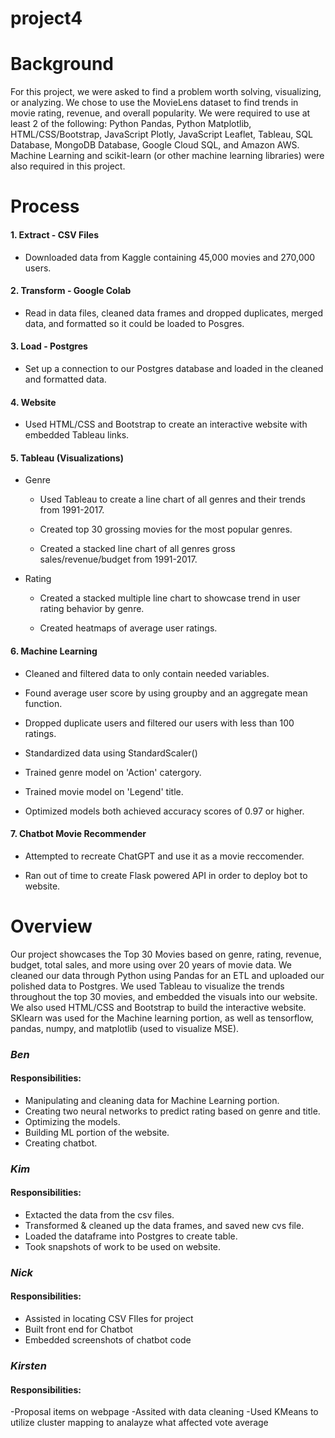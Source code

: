 # project4

# Background

For this project, we were asked to find a problem worth solving, visualizing, or analyzing. We chose to use the
MovieLens dataset to find trends in movie rating, revenue, and overall popularity. We were required to use at least
2 of the following: Python Pandas, Python Matplotlib, HTML/CSS/Bootstrap, JavaScript Plotly, JavaScript Leaflet,
Tableau, SQL Database, MongoDB Database, Google Cloud SQL, and Amazon AWS. Machine Learning and scikit-learn (or 
other machine learning libraries) were also required in this project. 

# Process

#### 1. Extract - CSV Files

   - Downloaded data from Kaggle containing 45,000 movies and 270,000 users.
 
#### 2. Transform - Google Colab

   - Read in data files, cleaned data frames and dropped duplicates, merged data, and formatted so it could be
  loaded to Posgres.
 
#### 3. Load - Postgres

   - Set up a connection to our Postgres database and loaded in the cleaned and formatted data.
  
#### 4. Website

   - Used HTML/CSS and Bootstrap to create an interactive website with embedded Tableau links.
  
#### 5. Tableau (Visualizations)
 
   - Genre
    
     - Used Tableau to create a line chart of all genres and their trends from 1991-2017.
    
     - Created top 30 grossing movies for the most popular genres.
    
     - Created a stacked line chart of all genres gross sales/revenue/budget from 1991-2017.
    
   - Rating
  
     - Created a stacked multiple line chart to showcase trend in user rating behavior by genre.
    
     - Created heatmaps of average user ratings.
    
#### 6. Machine Learning 
  
   - Cleaned and filtered data to only contain needed variables.
  
   - Found average user score by using groupby and an aggregate mean function.
  
   - Dropped duplicate users and filtered our users with less than 100 ratings.
  
   - Standardized data using StandardScaler()
  
   - Trained genre model on 'Action' catergory.
  
   - Trained movie model on 'Legend' title.
  
   - Optimized models both achieved accuracy scores of 0.97 or higher.
  
#### 7. Chatbot Movie Recommender

   - Attempted to recreate ChatGPT and use it as a movie reccomender.
  
   - Ran out of time to create Flask powered API in order to deploy bot to website.
  
# Overview

Our project showcases the Top 30 Movies based on genre, rating, revenue, budget, total sales, and more using over
20 years of movie data. We cleaned our data through Python using Pandas for an ETL and uploaded our polished data
to Postgres. We used Tableau to visualize the trends throughout the top 30 movies, and embedded the visuals into our
website. We also used HTML/CSS and Bootstrap to build the interactive website. SKlearn was used for the Machine learning
portion, as well as tensorflow, pandas, numpy, and matplotlib (used to visualize MSE). 

### ***Ben***

#### Responsibilities:

  - Manipulating and cleaning data for Machine Learning portion.
  - Creating two neural networks to predict rating based on genre and title.
  - Optimizing the models.
  - Building ML portion of the website.
  - Creating chatbot.
  
 ### ***Kim***
 
 #### Responsibilities:
 
   - Extacted the data from the csv files.
   - Transformed & cleaned up the data frames, and saved new cvs file.
   - Loaded the dataframe into Postgres to create table.
   - Took snapshots of work to be used on website.

### ***Nick***
#### Responsibilities:
   - Assisted in locating CSV FIles for project
   - Built front end for Chatbot
   - Embedded screenshots of chatbot code

### ***Kirsten***
#### Responsibilities:
   -Proposal items on webpage
   -Assited with data cleaning
   -Used KMeans to utilize cluster mapping to analayze what affected vote average
